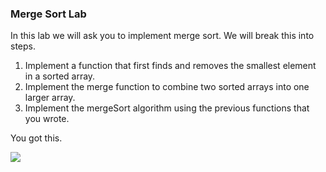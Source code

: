### Merge Sort Lab

In this lab we will ask you to implement merge sort.  We will break this into steps.

1. Implement a function that first finds and removes the smallest element in a sorted array.
2. Implement the merge function to combine two sorted arrays into one larger array.
3. Implement the mergeSort algorithm using the previous functions that you wrote. 

You got this.

![](https://s3-us-west-2.amazonaws.com/curriculum-content/web-development/algorithms/smart-goggles.jpg)